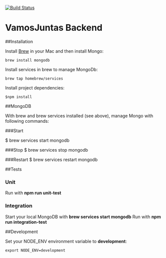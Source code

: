 [![Build Status](https://snap-ci.com/VamosJuntas/back-end/branch/master/build_image)](https://snap-ci.com/VamosJuntas/back-end/branch/master)

# VamosJuntas Backend

##Installation

Install [Brew](http://brew.sh/) in your Mac and then install Mongo:

```
brew install mongodb
```

Install services in brew to manage MongoDb:


```
brew tap homebrew/services
```


Install project dependencies:

```
$npm install
```


##MongoDB

With brew and brew services installed (see above), manage Mongo with following commands:

###Start

$ brew services start mongodb

###Stop
$ brew services stop mongodb

###Restart
$ brew services restart mongodb


##Tests


### Unit

Run with **npm run unit-test**

### Integration

Start your local MongoDB with **brew services start mongodb**
Run with **npm run integration-test**

##Development

Set your NODE_ENV environment variable to **development**:
```
export NODE_ENV=development
```
